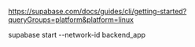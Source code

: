 https://supabase.com/docs/guides/cli/getting-started?queryGroups=platform&platform=linux

supabase start --network-id backend_app
